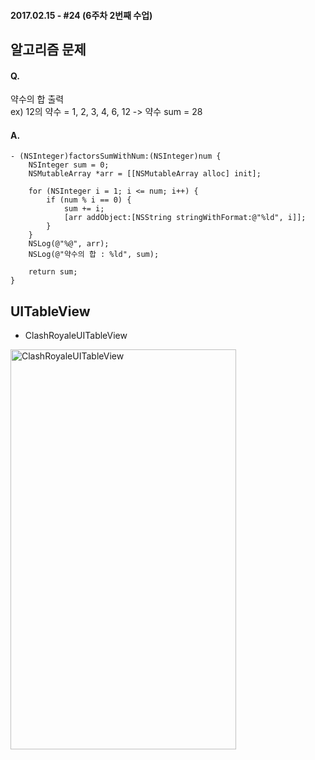 #### 2017.02.15 - #24 (6주차 2번째 수업)

## 알고리즘 문제
#### Q.  
약수의 합 출력  
ex) 12의 약수 = 1, 2, 3, 4, 6, 12 -> 약수 sum = 28

#### A.  
```objc
- (NSInteger)factorsSumWithNum:(NSInteger)num {
    NSInteger sum = 0;
    NSMutableArray *arr = [[NSMutableArray alloc] init];
    
    for (NSInteger i = 1; i <= num; i++) {
        if (num % i == 0) {
            sum += i;
            [arr addObject:[NSString stringWithFormat:@"%ld", i]];
        }
    }
    NSLog(@"%@", arr);
    NSLog(@"약수의 합 : %ld", sum);
    
    return sum;
}

```

## UITableView

- ClashRoyaleUITableView  

 <a data-flickr-embed="true"  href="https://www.flickr.com/photos/145858067@N03/32075037634/in/dateposted-public/" title="ClashRoyaleUITableView"><img src="https://c1.staticflickr.com/4/3683/32075037634_c7b4162c95_z.jpg" width="361" height="640" alt="ClashRoyaleUITableView"></a>
